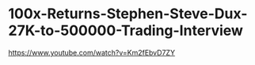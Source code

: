 # 100x-Returns-Stephen-Steve-Dux-27K-to-500000-Trading-Interview
https://www.youtube.com/watch?v=Km2fEbvD7ZY
